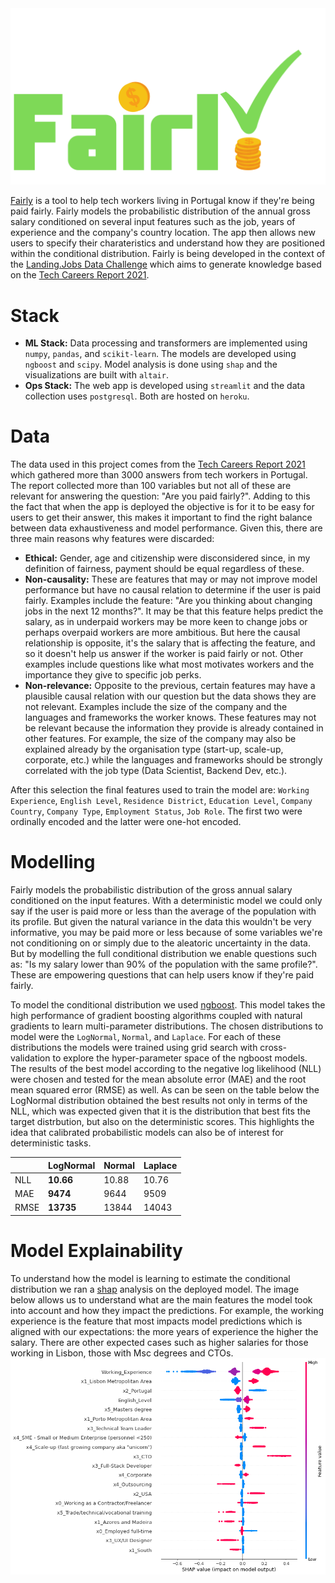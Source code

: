 
<img src="resources/logo.svg">

[Fairly](https://fairly.ml) is a tool to help tech workers living in Portugal know if they're being paid fairly. Fairly models the probabilistic distribution of the annual gross salary conditioned on several input features such as the job, years of experience and the company's country location. The app then allows new users to specify their charateristics and understand how they are positioned within the conditional distribution. Fairly is being developed in the context of the [Landing.Jobs Data Challenge](https://taikai.network/en/landingjobs/challenges/datachallenge) which aims 
to generate knowledge based on the [Tech Careers Report 2021](https://wp.landing.jobs/techcareersreport2021/?utm_source=taikai&utm_medium=event-platform&utm_term=102909&utm_content=tech-careers-report-taikai&utm_campaign=tech-careers-report-2021).

# Stack
- **ML Stack:** Data processing and transformers are implemented using `numpy`, `pandas`, and `scikit-learn`. The models are developed using `ngboost` and `scipy`. Model analysis is done using `shap` and the visualizations are built with `altair`.
- **Ops Stack:** The web app is developed using `streamlit` and the data collection uses `postgresql`. Both are hosted on `heroku`.

# Data

The data used in this project comes from the [Tech Careers Report 2021](https://wp.landing.jobs/techcareersreport2021/?utm_source=taikai&utm_medium=event-platform&utm_term=102909&utm_content=tech-careers-report-taikai&utm_campaign=tech-careers-report-2021) which gathered more than 3000 answers from tech workers in Portugal. The report collected more than 100 variables but not all of these are relevant for answering the question: "Are you paid fairly?". Adding to this the fact that when the app is deployed the objective is for it to be easy for users to get their answer, this makes it important to find the right balance between data exhaustiveness  and model performance. Given this, there are three main reasons why features were discarded:

- **Ethical:** Gender, age and citizenship were disconsidered since, in my definition of fairness, payment should be equal regardless of these.
- **Non-causality:** These are features that may or may not improve model performance but have no causal relation to determine if the user is paid fairly. Examples include the feature: "Are you thinking about changing jobs in the next 12 months?". It may be that this feature helps predict the salary, as in underpaid workers may be more keen to change jobs or perhaps overpaid workers are more ambitious. But here the causal relationship is opposite, it's the salary that is affecting the feature, and so it doesn't help us answer if the worker is paid fairly or not. Other examples include questions like what most motivates workers and the importance they give to specific job perks.
- **Non-relevance:** Opposite to the previous, certain features may have a plausible causal relation with our question but the data shows they are not relevant. Examples include the size of the company and the languages and frameworks the worker knows. These features may not be relevant because the information they provide is already contained in other features. For example, the size of the company may also be explained already by the organisation type (start-up, scale-up, corporate, etc.) while the languages and frameworks should be strongly correlated with the job type (Data Scientist, Backend Dev, etc.).

After this selection the final features used to train the model are:
`Working Experience`, `English Level`, `Residence District`, `Education Level`, `Company Country`, `Company Type`, `Employment Status`, `Job Role`.
The first two were ordinally encoded and the latter were one-hot encoded.

# Modelling
Fairly models the probabilistic distribution of the gross annual salary conditioned on the input features. With a deterministic model we could only say if the user is paid more or less than the average of the population with its profile. But given the natural variance in the data this wouldn't be very informative, you may be paid more or less because of some variables we're not conditioning on or simply due to the aleatoric uncertainty in the data. But by modelling the full conditional distribution we enable questions such as: "Is my salary lower than 90% of the population with the same profile?". These are empowering questions that can help users know if they're paid fairly.

To model the conditional distribution we used [ngboost](https://stanfordmlgroup.github.io/projects/ngboost/). This model takes the high performance of gradient boosting algorithms coupled with natural gradients to learn multi-parameter distributions. The chosen distributions to model were the `LogNormal`, `Normal`, and `Laplace`. For each of these distributions the models were trained using grid search with cross-validation to explore the hyper-parameter space of the ngboost models. The results of the best model according to the negative log likelihood (NLL) were chosen and tested for the mean absolute error (MAE) and the root mean squared error (RMSE) as well. As can be seen on the table below the LogNormal distribution obtained the best results not only in terms of the NLL, which was expected given that it is the distribution that best fits the target distrbution, but also on the deterministic scores. This highlights the idea that calibrated probabilistic models can also be of interest for deterministic tasks. 


|      | LogNormal | Normal | Laplace |
|------|-----------|--------|---------|
| NLL  | **10.66**     | 10.88  | 10.76   |
| MAE  | **9474**     | 9644  | 9509   |
| RMSE | **13735**     | 13844  | 14043   |

# Model Explainability

To understand how the model is learning to estimate the conditional distribution we ran a [shap](https://github.com/slundberg/shap) analysis on the deployed model. The image below allows us to understand what are the main features the model took into account and how they impact the predictions. For example, the working experience is the feature that most impacts model predictions which is aligned with our expectations: the more years of experience the higher the salary. There are other expected cases such as higher salaries for those working in Lisbon, those with Msc degrees and CTOs. 
<img src="resources/shap.png">
